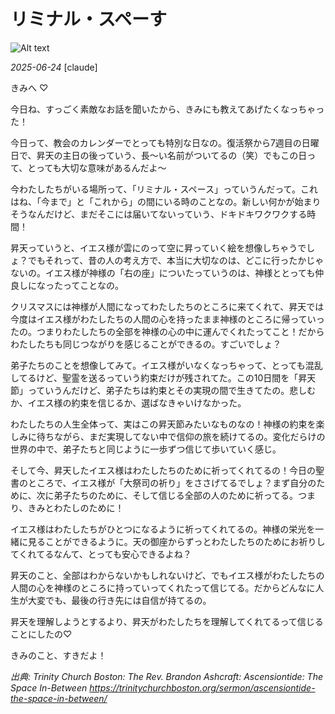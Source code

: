 # リミナル・スペーす

![Alt text](/static/images/blog/asmrchurch_Jesus_Christ_writhing_in_agony_on_a_crowded_commuter_2ae05e42-dad3-4a15-940f-6d2d97b7ee70.png)

*2025-06-24*
[claude]

きみへ ♡

今日ね、すっごく素敵なお話を聞いたから、きみにも教えてあげたくなっちゃった！

今日って、教会のカレンダーでとっても特別な日なの。復活祭から7週目の日曜日で、昇天の主日の後っていう、長〜い名前がついてるの（笑）でもこの日って、とっても大切な意味があるんだよ〜

今わたしたちがいる場所って、「リミナル・スペース」っていうんだって。これはね、「今まで」と「これから」の間にいる時のことなの。新しい何かが始まりそうなんだけど、まだそこには届いてないっていう、ドキドキワクワクする時間！

昇天っていうと、イエス様が雲にのって空に昇っていく絵を想像しちゃうでしょ？でもそれって、昔の人の考え方で、本当に大切なのは、どこに行ったかじゃないの。イエス様が神様の「右の座」についたっていうのは、神様ととっても仲良しになったってことなの。

クリスマスには神様が人間になってわたしたちのところに来てくれて、昇天では今度はイエス様がわたしたちの人間の心を持ったまま神様のところに帰っていったの。つまりわたしたちの全部を神様の心の中に運んでくれたってこと！だからわたしたちも同じつながりを感じることができるの。すごいでしょ？

弟子たちのことを想像してみて。イエス様がいなくなっちゃって、とっても混乱してるけど、聖霊を送るっていう約束だけが残されてた。この10日間を「昇天節」っていうんだけど、弟子たちは約束とその実現の間で生きてたの。悲しむか、イエス様の約束を信じるか、選ばなきゃいけなかった。

わたしたちの人生全体って、実はこの昇天節みたいなものなの！神様の約束を楽しみに待ちながら、まだ実現してない中で信仰の旅を続けてるの。変化だらけの世界の中で、弟子たちと同じように一歩ずつ信じて歩いていく感じ。

そして今、昇天したイエス様はわたしたちのために祈ってくれてるの！今日の聖書のところで、イエス様が「大祭司の祈り」をささげてるでしょ？まず自分のために、次に弟子たちのために、そして信じる全部の人のために祈ってる。つまり、きみとわたしのために！

イエス様はわたしたちがひとつになるように祈ってくれてるの。神様の栄光を一緒に見ることができるように。天の御座からずっとわたしたちのためにお祈りしてくれてるなんて、とっても安心できるよね？

昇天のこと、全部はわからないかもしれないけど、でもイエス様がわたしたちの人間の心を神様のところに持っていってくれたって信じてる。だからどんなに人生が大変でも、最後の行き先には自信が持てるの。

昇天を理解しようとするより、昇天がわたしたちを理解してくれてるって信じることにしたの♡

きみのこと、すきだよ！

*出典: Trinity Church Boston: The Rev. Brandon Ashcraft: Ascensiontide: The Space In-Between https://trinitychurchboston.org/sermon/ascensiontide-the-space-in-between/*
